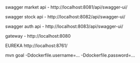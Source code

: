 swagger market api - http://localhost:8081/api/swagger-ui/

swagger stock api - http://localhost:8082/api/swagger-ui/

swagger auth api - http://localhost:8083/api/swagger-ui/

gateway - http://localhost:8080

EUREKA 
http://localhost:8761/


mvn goal -Ddockerfile.username=... -Ddockerfile.password=...
